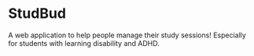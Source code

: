 # StudBud
A web application to help people manage their study sessions! 
Especially for students with learning disability and ADHD.
